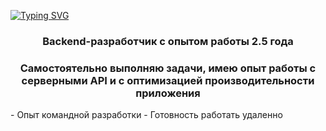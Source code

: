 [![Typing SVG](https://readme-typing-svg.herokuapp.com?font=Fira+Code&pause=1000&width=435&lines=bun+run+resume.tsx)](https://git.io/typing-svg)

<h3 align="center">Backend-разработчик с опытом работы 2.5 года</h3>
<h3 align="center">Самостоятельно выполняю задачи, имею опыт работы с серверными API и с оптимизацией производительности приложения</h3>
- Опыт командной разработки
- Готовность работать удаленно
